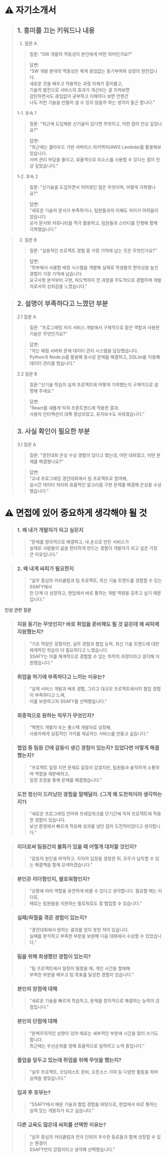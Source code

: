 # <aside> ⚠️ 자기소개서 </aside>

>## 1. 흥미를 끄는 키워드나 내용
> 1. 질문 A
>>질문: "SW 개발의 역동성이 본인에게 어떤 의미인가요?"
>
>>답변:<br>
"SW 개발 분야의 역동성은 제게 끊임없는 동기부여와 성장의 원천입니다. <br>
새로운 것을 배우고 적용하는 과정 자체가 흥미롭고, <br>
기술의 발전으로 서비스의 효과가 개선되는 걸 지켜보면<br>
감탄하면서도 끊임없이 공부하고 이해하다 보면 언젠간<br>
나도 저런 기술을 만들어 낼 수 있지 않을까 하는 생각이 들곤 합니다."
>
>1-1. 후속 1
>
>>질문:
"최근에 도입해본 신기술이 있다면 무엇이고, 어떤 점이 인상 깊었나요?"
>
>>답변:<br>
>>"최근에는 클라우드 기반 서버리스 아키텍처(AWS Lambda)를 활용해보았습니다. <br>
서버 관리 부담을 줄이고, 효율적으로 리소스를 사용할 수 있다는 점이 인상 깊었습니다."
>
>1-2. 후속 2
> 
>>질문: "신기술을 도입하면서 어려웠던 점은 무엇이며, 어떻게 극복했나요?"
> 
>>답변:<br>
"새로운 기술의 문서가 부족하거나, 팀원들과의 이해도 차이가 어려움이었습니다. <br>
공식 문서와 커뮤니티를 적극 활용하고, 팀원들과 스터디를 진행해 함께 극복했습니다."

> 2. 질문 B
>>질문: "실용적인 프로젝트 경험 중 가장 기억에 남는 것은 무엇인가요?"
> 
>>답변:<br>
"학부에서 사물함 배정 시스템을 개발해 실제로 학생들의 편의성을 높인 경험이 가장 기억에 남습니다. <br>
요구사항 분석부터 구현, 피드백까지 전 과정을 주도적으로 경험하며 개발자로서의 성취감을 느꼈습니다."

> ## 2. 설명이 부족하다고 느꼈던 부분<br>
> 2.1 질문 A
>>질문: "프로그래밍 저지 서비스 개발에서 구체적으로 맡은 역할과 사용한 기술은 무엇인가요?"
> 
>>답변:<br>
"저는 채점 서버와 문제 데이터 관리 시스템을 담당했습니다. <br>
Python과 Node.js를 활용해 동시성 문제를 해결하고, SQLite를 이용해 데이터 관리를 했습니다."
>
>2.2 질문 B
>>질문:"신기술 학습이 실제 프로젝트에 어떻게 기여했는지 구체적으로 설명해 주세요."
>
>>답변:<br>
"React를 새롭게 익혀 프론트엔드에 적용한 결과, <br>
사용자 인터랙션이 대폭 향상되었고, 유지보수도 쉬워졌습니다."

> ## 3. 사실 확인이 필요한 부분
> 3.1 질문 A
>> 질문: "경진대회 은상 수상 경험이 있다고 했는데, 어떤 대회였고, 어떤 문제를 해결했나요?"
>
>> 답변:<br>
"교내 프로그래밍 경진대회에서 팀 프로젝트로 참여해, <br>
실시간 데이터 처리와 효율적인 알고리즘 구현 문제를 해결해 은상을 수상했습니다."

# <aside> ⚠️ 면접에 있어 중요하게 생각해야 될 것 </aside>

> ### 1. 왜 내가 개발자가 되고 싶은지
>> "문제를 창의적으로 해결하고, 내 손으로 만든 서비스가 <br>
실제로 사람들의 삶을 편리하게 만드는 경험이 개발자가 되고 싶은 가장 큰 이유입니다."

> ### 2. 왜 내게 싸피가 필요한지
>> "실무 중심의 커리큘럼과 팀 프로젝트, 최신 기술 트렌드를 경험할 수 있는 SSAFY에서 <br>
한 단계 더 성장하고, 현업에서 바로 통하는 개발 역량을 갖추고 싶기 때문입니다."

인성 관련 질문
> ### 지원 동기는 무엇인지? 바로 취업을 준비해도 될 것 같은데 왜 싸피에 지원했는지?
>> "기초 역량은 갖췄지만, 실무 경험과 협업 능력, 최신 기술 트렌드에 대한 체계적인 학습이 더 필요하다고 느꼈습니다. <br>
SSAFY는 이를 체계적으로 경험할 수 있는 최적의 과정이라고 생각해 지원했습니다."

> ### 취업을 하기에 부족하다고 느끼는 이유는?
>>"실제 서비스 개발과 배포 경험, 그리고 대규모 프로젝트에서의 협업 경험이 부족하다고 느껴, <br>
이를 보완하고자 SSAFY를 선택했습니다."

> ### 최종적으로 원하는 직무가 무엇인지?
>>"백엔드 개발자 또는 풀스택 개발자로 성장해, <br>
사용자에게 실질적인 가치를 제공하는 서비스를 만들고 싶습니다."

> ### 협업 중 팀원 간에 갈등이 생긴 경험이 있는지? 있었다면 어떻게 해결했는지?
>>"프로젝트 일정 지연 문제로 갈등이 있었지만, 팀원들과 솔직하게 소통하며 역할을 재분배하고, <br>
일정 조정을 통해 문제를 해결했습니다."

> ### 도전 정신이 드러났던 경험을 말해달라. (그게 왜 도전적이라 생각하는지?)
>>"새로운 프로그래밍 언어와 프레임워크를 단기간에 익혀 프로젝트에 적용한 경험이 있습니다. <br>
낯선 환경에서 빠르게 적응해 성과를 냈던 점이 도전적이었다고 생각합니다."

> ### 리더로써 팀원간의 불화가 있을 때 어떻게 대처할 것인지?
>>"갈등의 원인을 파악하고, 각자의 입장을 경청한 뒤, 모두가 납득할 수 있는 해결책을 함께 모색하겠습니다."

> ### 본인은 리더형인지, 팔로워형인지?
>>"상황에 따라 역할을 유연하게 바꿀 수 있다고 생각합니다. 필요할 때는 리더로, <br>
때로는 팀원들을 지원하는 팔로워로도 잘 협업할 수 있습니다."

> ### 실패/좌절을 겪은 경험이 있는지?
>>"경진대회에서 원하는 결과를 얻지 못한 적이 있습니다. <br>
실패를 분석하고 부족한 부분을 보완해 다음 대회에서 수상할 수 있었습니다."

> ### 팀을 위해 희생했던 경험이 있는지?
>>"팀 프로젝트에서 일정이 밀렸을 때, 개인 시간을 할애해 <br>
부족한 부분을 메우고 팀 목표를 달성한 경험이 있습니다."

> ### 본인의 장점에 대해
>>"새로운 기술을 빠르게 학습하고, 문제를 창의적으로 해결하는 능력이 강점입니다."

> ### 본인의 단점에 대해
>>"완벽주의적인 성향이 있어 때로는 세부적인 부분에 시간을 많이 쓰기도 합니다. <br>
최근에는 우선순위를 정해 효율적으로 일하려고 노력 중입니다."

> ### 졸업을 앞두고 있는데 취업을 위해 무엇을 했는지?
>>"실무 프로젝트, 코딩테스트 준비, 오픈소스 기여 등 다양한 활동을 하며 실력을 쌓았습니다."

> ### 입과 후 포부는?
>>"SSAFY에서 배운 기술과 협업 경험을 바탕으로, 현업에서 바로 통하는 실력 있는 개발자가 되고 싶습니다."

> ### 다른 교육도 많은데 싸피를 선택한 이유는?
>>"실무 중심의 커리큘럼과 전국 단위의 우수한 동료들과 함께 성장할 수 있는 환경이 <br>
SSAFY만의 강점이라고 생각해 선택했습니다."